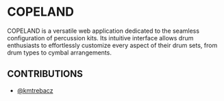 # COPELAND
COPELAND is a versatile web application dedicated to the seamless configuration of percussion kits. Its intuitive interface allows drum enthusiasts to effortlessly customize every aspect of their drum sets, from drum types to cymbal arrangements.

## CONTRIBUTIONS
- [@kmtrebacz](https://github.com/kmtrebacz)
